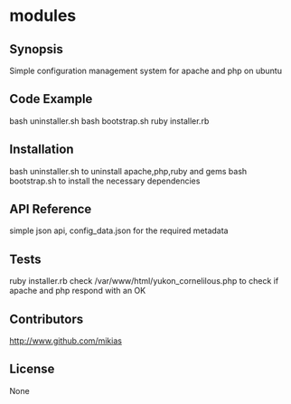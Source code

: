 # modules
## Synopsis

Simple configuration management system for apache and php on ubuntu

## Code Example
bash uninstaller.sh
bash bootstrap.sh
ruby installer.rb
## Installation

bash uninstaller.sh to uninstall apache,php,ruby and gems
bash bootstrap.sh to install the necessary dependencies 
## API Reference
simple json api, config_data.json for the required metadata

## Tests
ruby installer.rb
check /var/www/html/yukon_cornelilous.php to check if apache and php respond with an OK

## Contributors
http://www.github.com/mikias
## License
None
